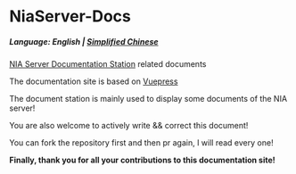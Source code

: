 # NiaServer-Docs

##### Language: English | [Simplified Chinese](README.md)

[NIA Server Documentation Station](https://docs.mcnia.top/) related documents

The documentation site is based on [Vuepress](https://v2.vuepress.vuejs.org/)

The document station is mainly used to display some documents of the NIA server!

You are also welcome to actively write && correct this document!

You can fork the repository first and then pr again, I will read every one!

**Finally, thank you for all your contributions to this documentation site!**